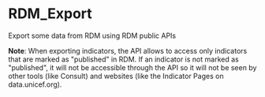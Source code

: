 # RDM_Export
Export some data from RDM using RDM public APIs

**Note**: When exporting indicators, the API allows to access only indicators that are marked as "published" in RDM. If an indicator is not marked as "published", it will not be accessible through the 
API so it will not be seen by other tools (like Consult) and websites (like the Indicator Pages on data.unicef.org).
